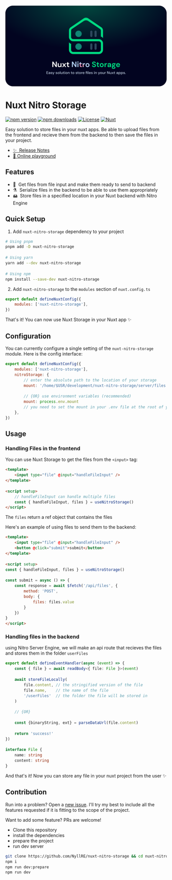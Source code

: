 ![Nuxt Storage Banner](./playground/public/nuxt-nitro-storage-banner.svg)

# Nuxt Nitro Storage

[![npm version][npm-version-src]][npm-version-href]
[![npm downloads][npm-downloads-src]][npm-downloads-href]
[![License][license-src]][license-href]
[![Nuxt][nuxt-src]][nuxt-href]


Easy solution to store files in your nuxt apps. Be able to upload files from the frontend and recieve them from the backend to then save the files in your project.

-  [✨ &nbsp;Release Notes](/CHANGELOG.md)
-  [🏀 Online playground](https://stackblitz.com/github/NyllRE/nuxt-nitro-storage?file=playground%2Fapp.vue)
<!-- - [📖 &nbsp;Documentation](https://example.com) -->

## Features

<!-- Highlight some of the features your module provide here -->

-  📁 &nbsp;Get files from file input and make them ready to send to backend
-  ⚗️ &nbsp;Serialize files in the backend to be able to use them appropriately
-  🖴 &nbsp;Store files in a specified location in your Nuxt backend with Nitro Engine

## Quick Setup

1. Add `nuxt-nitro-storage` dependency to your project

```bash
# Using pnpm
pnpm add -D nuxt-nitro-storage

# Using yarn
yarn add --dev nuxt-nitro-storage

# Using npm
npm install --save-dev nuxt-nitro-storage
```

2. Add `nuxt-nitro-storage` to the `modules` section of `nuxt.config.ts`

```js
export default defineNuxtConfig({
	modules: ['nuxt-nitro-storage'],
})
```

That's it! You can now use Nuxt Storage in your Nuxt app ✨

## Configuration

You can currently configure a single setting of the `nuxt-nitro-storage` module. Here is the config interface:

```js
export default defineNuxtConfig({
	modules: ['nuxt-nitro-storage'],
	nitroStorage: {
		// enter the absolute path to the location of your storage
		mount: '/home/$USR/development/nuxt-nitro-storage/server/files',

		// {OR} use environment variables (recommended)
		mount: process.env.mount
		// you need to set the mount in your .env file at the root of your project
	},
})
```

## Usage

### Handling Files in the frontend
You can use Nuxt Storage to get the files from the `<input>` tag:

```html
<template>
	<input type="file" @input="handleFileInput" />
</template>

<script setup>
	// handleFileInput can handle multiple files
	const { handleFileInput, files } = useNitroStorage()
</script>
```
The `files` return a ref object that contains the files

Here's an example of using files to send them to the backend:
```html
<template>
	<input type="file" @input="handleFileInput" />
	<button @click="submit">submit</button>
</template>

<script setup>
const { handleFileInput, files } = useNitroStorage()

const submit = async () => {
	const response = await $fetch('/api/files', {
		method: 'POST',
		body: {
			files: files.value
		}
	})
}
</script>
```


### Handling files in the backend
using Nitro Server Engine, we will make an api route that recieves the files and stores them in the folder `userFiles`
```ts
export default defineEventHandler(async (event) => {
	const { file } = await readBody<{ file: File }>(event)

	await storeFileLocally(
		file.content, // the stringified version of the file
		file.name,    // the name of the file
		'/userFiles'  // the folder the file will be stored in
	)

	// {OR}

	const {binaryString, ext} = parseDataUrl(file.content)

	return 'success!'
})

interface File {
	name: string
	content: string
}
```

And that's it! Now you can store any file in your nuxt project from the user ✨

## Contribution
Run into a problem? Open a [new issue](https://github.com/NyllRE/nuxt-nitro-storage/issues/new). I'll try my best to include all the features requested if it is fitting to the scope of the project.

Want to add some feature? PRs are welcome!
- Clone this repository
- install the dependencies
- prepare the project
- run dev server
```bash
git clone https://github.com/NyllRE/nuxt-nitro-storage && cd nuxt-nitro-storage
npm i
npm run dev:prepare
npm run dev
```


<!-- Badges -->

[npm-version-src]: https://img.shields.io/npm/v/nuxt-nitro-storage/latest.svg?style=flat&colorA=18181B&colorB=28CF8D
[npm-version-href]: https://npmjs.com/package/nuxt-nitro-storage
[npm-downloads-src]: https://img.shields.io/npm/dm/nuxt-nitro-storage.svg?style=flat&colorA=18181B&colorB=28CF8D
[npm-downloads-href]: https://npmjs.com/package/nuxt-nitro-storage
[license-src]: https://img.shields.io/npm/l/nuxt-nitro-storage.svg?style=flat&colorA=18181B&colorB=28CF8D
[license-href]: https://npmjs.com/package/nuxt-nitro-storage
[nuxt-src]: https://img.shields.io/badge/Nuxt-18181B?logo=nuxt.js
[nuxt-href]: https://nuxt.com

